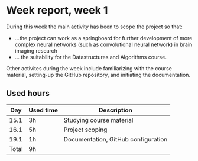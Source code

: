 # Week report, week 1

During this week the main activity has been to scope the project so that:
* ...the project can work as a springboard for further development of more complex neural networks (such as convolutional neural network) in brain imaging research
* ... the suitability for the Datastructures and Algorithms course.

Other activites during the week include familiarizing with the course material, setting-up the GitHub repository, and initiating the documentation.

## Used hours

| Day   | Used time | Description                  |
| ----- | --------- | ---------------------------- |
| 15.1  | 3h        | Studying course material     |
| 16.1  | 5h        | Project scoping              |
| 19.1  | 1h        | Documentation, GitHub configuration |
| Total | 9h        |                              |
